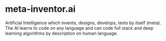# meta-inventor.ai
Artificial Intelligence which invents, designs, develops, tests by itself (meta). The AI learns to code on any language and can code full stack and deep learning algorithms by description on human language.
